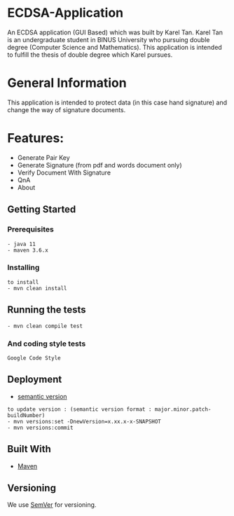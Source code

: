 # ECDSA-Application

An ECDSA application (GUI Based) which was built by Karel Tan. 
Karel Tan is an undergraduate student in BINUS University who pursuing double degree (Computer Science and Mathematics).
This application is intended to fulfill the thesis of double degree which Karel pursues.

# General Information
This application is intended to protect data (in this case hand signature) and change the way of signature documents.

# Features:
- Generate Pair Key
- Generate Signature (from pdf and words document only)
- Verify Document With Signature
- QnA
- About

## Getting Started

### Prerequisites

```
- java 11
- maven 3.6.x
```

### Installing

```
to install
- mvn clean install

```

## Running the tests

```
- mvn clean compile test
```

### And coding style tests

```
Google Code Style
```

## Deployment
- [semantic version](https://devhints.io/semver)
```
to update version : (semantic version format : major.minor.patch-buildNumber)
- mvn versions:set -DnewVersion=x.xx.x-x-SNAPSHOT
- mvn versions:commit

```

## Built With

* [Maven](https://maven.apache.org/)

## Versioning

We use [SemVer](http://semver.org/) for versioning.

